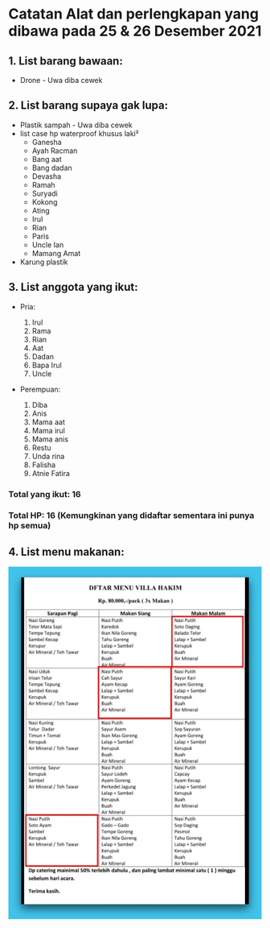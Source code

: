 # Catatan Alat dan perlengkapan yang dibawa pada 25 & 26 Desember 2021

## 1. List barang bawaan:

-  Drone - Uwa diba cewek

## 2. List barang supaya gak lupa:

-  Plastik sampah - Uwa diba cewek
-  list case hp waterproof khusus laki²
   -  Ganesha
   -  Ayah Racman
   -  Bang aat
   -  Bang dadan
   -  Devasha
   -  Ramah
   -  Suryadi
   -  Kokong
   -  Ating
   -  Irul
   -  Rian
   -  Paris
   -  Uncle Ian
   -  Mamang Amat
-  Karung plastik

## 3. List anggota yang ikut:

-  Pria:

   1. Irul
   2. Rama
   3. Rian
   4. Aat
   5. Dadan
   6. Bapa Irul
   7. Uncle

-  Perempuan:
   1. Diba
   2. Anis
   3. Mama aat
   4. Mama irul
   5. Mama anis
   6. Restu
   7. Unda rina
   8. Falisha
   9. Atnie Fatira

### Total yang ikut: 16

### Total HP: 16 (Kemungkinan yang didaftar sementara ini punya hp semua)

## 4. List menu makanan:

![This is an image](list-makan.jpg)
